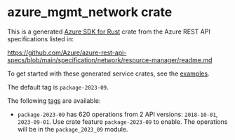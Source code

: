 # azure_mgmt_network crate

This is a generated [Azure SDK for Rust](https://github.com/Azure/azure-sdk-for-rust) crate from the Azure REST API specifications listed in:

https://github.com/Azure/azure-rest-api-specs/blob/main/specification/network/resource-manager/readme.md

To get started with these generated service crates, see the [examples](https://github.com/Azure/azure-sdk-for-rust/blob/main/services/README.md#examples).

The default tag is `package-2023-09`.

The following [tags](https://github.com/Azure/azure-sdk-for-rust/blob/main/services/tags.md) are available:

- `package-2023-09` has 620 operations from 2 API versions: `2018-10-01`, `2023-09-01`. Use crate feature `package-2023-09` to enable. The operations will be in the `package_2023_09` module.